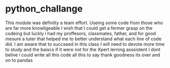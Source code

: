 # python_challange

This module was definilty a team effort. Useing some code from those who are far more knowligeable 
I wish that I could get a fermer grasp on the codeing but luckly i had my proffesors, classmates, father, and for good mesure a tuter that helped me to 
better understand what each line of code did.
I am aware that to succseed in this class I will need to devote more time to study and the baiscs if it were not for the Xpert lerning asssistent 
I dont belive i could write all this code
all this to say thank goodness its over and on to pandas 
